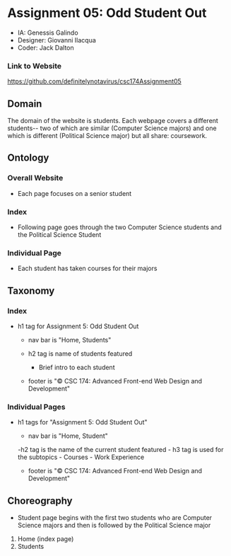 # Assignment 05: Odd Student Out
- IA: Genessis Galindo
- Designer: Giovanni Ilacqua
- Coder: Jack Dalton

### Link to Website
https://github.com/definitelynotavirus/csc174Assignment05

## Domain
The domain of the website is students. Each webpage covers a different students-- two of which are similar (Computer Science majors) and one which is different (Political Science major) but all share: coursework.

## Ontology
### Overall Website
- Each page focuses on a senior student

### Index
- Following page goes through the two Computer Science students and the Political Science Student

### Individual Page
- Each student has taken courses for their majors

## Taxonomy
### Index
- h1 tag for Assignment 5: Odd Student Out
	- nav bar is "Home, Students"

	- h2 tag is name of students featured
		- Brief intro to each student

	- footer is "© CSC 174: Advanced Front-end Web Design and Development"

### Individual Pages
- h1 tags for "Assignment 5: Odd Student Out"
	- nav bar is "Home, Student"

	-h2 tag is the name of the current student featured
		- h3 tag is used for the subtopics
		- Courses
		- Work Experience
	- footer is "© CSC 174: Advanced Front-end Web Design and Development"

## Choreography
- Student page begins with the first two students who are Computer Science majors and then is followed by the Political Science major
1. Home (index page)
2. Students
